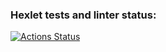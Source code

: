 ### Hexlet tests and linter status:
[![Actions Status](https://github.com/spacewalrus73/python-project-52/workflows/hexlet-check/badge.svg)](https://github.com/spacewalrus73/python-project-52/actions)
